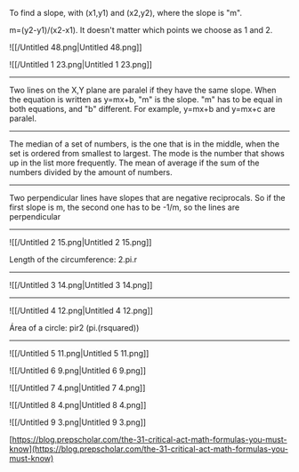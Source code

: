 To find a slope, with (x1,y1) and (x2,y2), where the slope is "m".

m=(y2-y1)/(x2-x1). It doesn't matter which points we choose as 1 and 2.

![[/Untitled 48.png|Untitled 48.png]]

![[/Untitled 1 23.png|Untitled 1 23.png]]

---

Two lines on the X,Y plane are paralel if they have the same slope. When the equation is written as y=mx+b, "m" is the slope. "m" has to be equal in both equations, and "b" different. For example, y=mx+b and y=mx+c are paralel.

---

The median of a set of numbers, is the one that is in the middle, when the set is ordered from smallest to largest. The mode is the number that shows up in the list more frequently. The mean of average if the sum of the numbers divided by the amount of numbers.

---

Two perpendicular lines have slopes that are negative reciprocals. So if the first slope is m, the second one has to be -1/m, so the lines are perpendicular

---

![[/Untitled 2 15.png|Untitled 2 15.png]]

Length of the circumference: 2.pi.r

---

![[/Untitled 3 14.png|Untitled 3 14.png]]

---

![[/Untitled 4 12.png|Untitled 4 12.png]]

Área of a circle: pir2 (pi.(rsquared))

---

![[/Untitled 5 11.png|Untitled 5 11.png]]

![[/Untitled 6 9.png|Untitled 6 9.png]]

![[/Untitled 7 4.png|Untitled 7 4.png]]

![[/Untitled 8 4.png|Untitled 8 4.png]]

![[/Untitled 9 3.png|Untitled 9 3.png]]

[https://blog.prepscholar.com/the-31-critical-act-math-formulas-you-must-know](https://blog.prepscholar.com/the-31-critical-act-math-formulas-you-must-know)